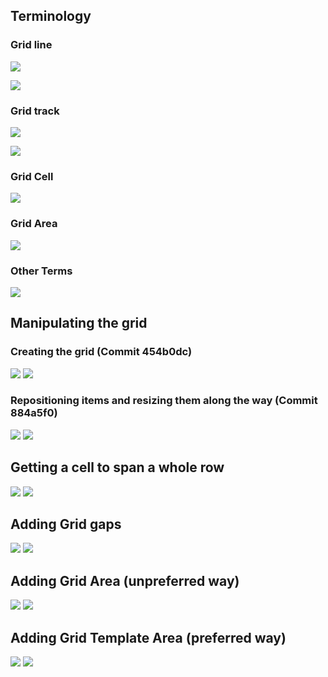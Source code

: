 ## Terminology

### Grid line

![](https://cdn.discordapp.com/attachments/567006944611532818/568578535124631567/Screen_Shot_2019-04-18_at_7.27.02_PM.png)

![](https://cdn.discordapp.com/attachments/567006944611532818/568578573439467520/Screen_Shot_2019-04-18_at_7.27.13_PM.png)

### Grid track

![](https://cdn.discordapp.com/attachments/567006944611532818/568578881485799453/Screen_Shot_2019-04-18_at_7.27.21_PM.png)

![](https://cdn.discordapp.com/attachments/567006944611532818/568578604188041216/Screen_Shot_2019-04-18_at_7.27.26_PM.png)


### Grid Cell

![](https://cdn.discordapp.com/attachments/567006944611532818/568578657153712138/Screen_Shot_2019-04-18_at_7.27.31_PM.png)

### Grid Area

![](https://cdn.discordapp.com/attachments/567006944611532818/568578643878608898/Screen_Shot_2019-04-18_at_7.27.38_PM.png)

### Other Terms
![](https://cdn.discordapp.com/attachments/567006944611532818/568578681375686657/Screen_Shot_2019-04-18_at_7.27.44_PM.png)

## Manipulating the grid

### Creating the grid (Commit 454b0dc)
![](https://cdn.discordapp.com/attachments/567006944611532818/569900072020475907/Screen_Shot_2019-04-22_at_10.58.59_AM.png)
![](https://cdn.discordapp.com/attachments/567006944611532818/569900078790344704/Screen_Shot_2019-04-22_at_10.57.31_AM.png)

### Repositioning items and resizing them along the way (Commit 884a5f0)
![](https://cdn.discordapp.com/attachments/567006944611532818/569897964575916032/Screen_Shot_2019-04-22_at_10.49.56_AM.png)
![](https://cdn.discordapp.com/attachments/567006944611532818/569897966777663488/Screen_Shot_2019-04-22_at_10.50.30_AM.png)

## Getting a cell to span a whole row
![](https://cdn.discordapp.com/attachments/567006944611532818/569902767343140884/Screen_Shot_2019-04-22_at_11.09.43_AM.png)
![](https://cdn.discordapp.com/attachments/567006944611532818/569902772909113345/Screen_Shot_2019-04-22_at_11.09.09_AM.png)

## Adding Grid gaps
![](https://cdn.discordapp.com/attachments/567006944611532818/569910257392943145/Screen_Shot_2019-04-22_at_11.39.17_AM.png)
![](https://cdn.discordapp.com/attachments/567006944611532818/569910258194055169/Screen_Shot_2019-04-22_at_11.39.35_AM.png)

## Adding Grid Area (unpreferred way)
![](https://cdn.discordapp.com/attachments/567006944611532818/569929400741789696/Screen_Shot_2019-04-22_at_12.55.28_PM.png)
![](https://cdn.discordapp.com/attachments/567006944611532818/569929401441976320/Screen_Shot_2019-04-22_at_12.55.39_PM.png)

## Adding Grid Template Area (preferred way)
![](https://cdn.discordapp.com/attachments/567006944611532818/569935528548368425/Screen_Shot_2019-04-22_at_1.19.32_PM.png)
![](https://cdn.discordapp.com/attachments/567006944611532818/569935528997289988/Screen_Shot_2019-04-22_at_1.19.54_PM.png)